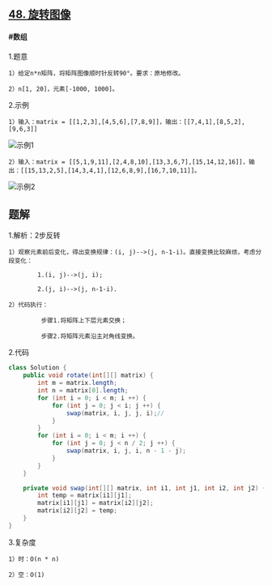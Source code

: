 ## [48. 旋转图像](https://leetcode.cn/problems/rotate-image/description/)

#### #数组
1.题意

    1）给定n*n矩阵，将矩阵图像顺时针反转90°。要求：原地修改。

    2）n[1, 20]，元素[-1000, 1000]。

2.示例

    1）输入：matrix = [[1,2,3],[4,5,6],[7,8,9]]，输出：[[7,4,1],[8,5,2],[9,6,3]]
![示例1](https://assets.leetcode.com/uploads/2020/08/28/mat1.jpg)

    2）输入：matrix = [[5,1,9,11],[2,4,8,10],[13,3,6,7],[15,14,12,16]]，输出：[[15,13,2,5],[14,3,4,1],[12,6,8,9],[16,7,10,11]]。
![示例2](https://assets.leetcode.com/uploads/2020/08/28/mat2.jpg)
## 题解
1.解析：2步反转

    1）观察元素前后变化，得出变换规律：(i, j)-->(j, n-1-i)。直接变换比较麻烦，考虑分段变化：

            1.(i, j)-->(j, i);  

            2.(j, i)-->(j, n-1-i).

    2）代码执行：

             步骤1.将矩阵上下层元素交换；

             步骤2.将矩阵元素沿主对角线变换。

2.代码
```java
class Solution {
    public void rotate(int[][] matrix) {
        int m = matrix.length;
        int n = matrix[0].length;
        for (int i = 0; i < m; i ++) {
            for (int j = 0; j < i; j ++) {
                swap(matrix, i, j, j, i);//
            }
        }
        for (int i = 0; i < m; i ++) {
            for (int j = 0; j < n / 2; j ++) {
                swap(matrix, i, j, i, n - 1 - j);
            }
        }
    }

    private void swap(int[][] matrix, int i1, int j1, int i2, int j2) {
        int temp = matrix[i1][j1];
        matrix[i1][j1] = matrix[i2][j2];
        matrix[i2][j2] = temp;    
    }
}
```
3.复杂度

    1）时：O(n * n)

    2）空：O(1)
